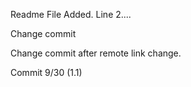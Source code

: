 Readme File Added.
Line 2....

Change commit

Change commit after remote link change.

Commit 9/30 (1.1)


